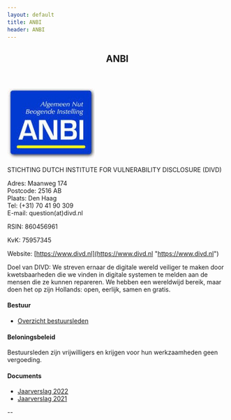 ```yaml
---
layout: default
title: ANBI
header: ANBI
---
```

<header><h2>ANBI</h2></header>

![ANBI logo](/images/ANBI.jpg)

STICHTING DUTCH INSTITUTE FOR VULNERABILITY DISCLOSURE (DIVD)

Adres: Maanweg 174<br>Postcode: 2516 AB<br>Plaats: Den Haag<br>Tel: (+31) 70 41 90 309<br>E-mail: question(at)divd.nl

RSIN: 860456961

KvK: 75957345

Website: [https://www.divd.nl](https://www.divd.nl "https://www.divd.nl")

Doel van DIVD: We streven ernaar de digitale wereld veiliger te maken door kwetsbaarheden die we vinden in digitale systemen te melden aan de mensen die ze kunnen repareren. We hebben een wereldwijd bereik, maar doen het op zijn Hollands: open, eerlijk, samen en gratis.

#### Bestuur

* [Overzicht bestuursleden](/uploads/uittreksel_handelsregister_75957345.pdf "Overzicht bestuursleden")

#### Beloningsbeleid

Bestuursleden zijn vrijwilligers en krijgen voor hun werkzaamheden geen vergoeding.

#### Documents

* [Jaarverslag 2022](/uploads/DIVD%20jaarverslag%202022.pdf)
* [Jaarverslag 2021](/uploads/DIVD%20jaarverslag%202021.pdf)

\--